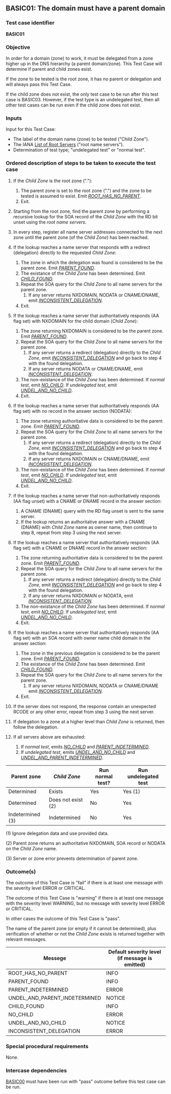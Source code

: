 ## BASIC01: The domain must have a parent domain

### Test case identifier
**BASIC01**

### Objective

In order for a domain (zone) to work, it must be delegated from a 
zone higher up in the DNS hierarchy (a parent domain/zone). 
This Test Case will determine if parent and child zones exist.

If the zone to be tested is the root zone, it has no parent or
delegation and will always pass this Test Case.

If the child zone does not exist, the only test case to be run
after this test case is BASIC03. However, if the test type is
an undelegated test, then all other test cases can be run even
if the child zone does not exist.

### Inputs

Input for this Test Case:
* The label of the domain name (zone) to be tested ("Child Zone").
* The IANA [List of Root Servers] ("root name servers").
* Determination of test type; "undelegated test" or "normal test".

### Ordered description of steps to be taken to execute the test case

1. If the *Child Zone* is the root zone ("."):
   1. The parent zone is set to the root zone (".") and the zone to be tested
      is assumed to exist. Emit *[ROOT_HAS_NO_PARENT]*.
   2. Exit.

2. Starting from the root zone, find the parent zone by performing a recursive 
   lookup for the SOA record of the *Child Zone* with the RD bit unset using the
   *root name servers*.

3. In every step, register all name server addresses connected to the next 
   zone until the parent zone (of the *Child Zone*) has been reached.

4. If the lookup reaches a name server that responds with a redirect (delegation)
   directly to the requested *Child Zone*:
   1. The zone in which the delegation was found is considered to be the parent 
      zone. Emit *[PARENT_FOUND]*.
   2. The existance of the *Child Zone* has been determined. Emit *[CHILD_FOUND]*.
   3. Repeat the SOA query for the *Child Zone* to all name servers for the
      parent zone.
      1. If any server returns NXDOMAIN, NODATA or CNAME/DNAME, 
      	 emit *[INCONSISTENT_DELEGATION]*. 
   4. Exit.

5. If the lookup reaches a name server that authoritatively responds
   (AA flag set) with NXDOMAIN for the child domain (*Child Zone*): 
   1. The zone returning NXDOMAIN is considered to be the parent zone. Emit
      *[PARENT_FOUND]*.
   2. Repeat the SOA query for the *Child Zone* to all name servers for the
      parent zone.
      1. If any server returns a redirect (delegation) directly to the *Child
      	 Zone*, emit *[INCONSISTENT_DELEGATION]* and go back to step 4 with 
      	 the found delegation.
      2. If any server returns NODATA or CNAME/DNAME, emit 
      	 *[INCONSISTENT_DELEGATION]*.
   3. The non-existance of the *Child Zone* has been determined. If 
      *normal test*, emit *[NO_CHILD]*. If *undelegated test*, emit 
      *[UNDEL_AND_NO_CHILD]*.
   4. Exit.

6. If the lookup reaches a name server that authoritatively responds
   (AA flag set) with no record in the answer section (NODATA):
   1. The zone returning authoritative data is considered to be the parent zone. 
      Emit *[PARENT_FOUND]*.
   2. Repeat the SOA query for the *Child Zone* to all name servers for the
      parent zone.
      1. If any server returns a redirect (delegation) directly to the *Child
      	 Zone*, emit *[INCONSISTENT_DELEGATION]* and go back to step 4 with 
      	 the found delegation.
      2. If any server returns NXDOMAIN or CNAME/DNAME, emit 
      	 *[INCONSISTENT_DELEGATION]*.
   3. The non-existance of the *Child Zone* has been determined. If 
      *normal test*, emit *[NO_CHILD]*. If *undelegated test*, emit 
      *[UNDEL_AND_NO_CHILD]*.
   4. Exit.

7. If the lookup reaches a name server that non-authoritatively responds
   (AA flag unset) with a CNAME or DNAME record in the answer section:
   1. A CNAME (DNAME) query with the RD flag unset is sent to the same server.
   2. If the lookup returns an authoritative answer with a CNAME (DNAME) with
      *Child Zone* name as owner name, then continue to step 8, repeat 
      from step 3 using the next server. 

8. If the lookup reaches a name server that authoritatively responds
   (AA flag set) with a CNAME or DNAME record in the answer section:
   1. The zone returning authoritative data is considered to be the parent zone. 
      Emit *[PARENT_FOUND]*.
   2. Repeat the SOA query for the *Child Zone* to all name servers for the
      parent zone.
      1. If any server returns a redirect (delegation) directly to the *Child
      	 Zone*, emit *[INCONSISTENT_DELEGATION]* and go back to step 4 with 
      	 the found delegation.
      2. If any server returns NXDOMAIN or NODATA, emit 
      	 *[INCONSISTENT_DELEGATION]*.
   3. The non-existance of the *Child Zone* has been determined. If 
      *normal test*, emit *[NO_CHILD]*. If *undelegated test*, emit 
      *[UNDEL_AND_NO_CHILD]*.
   7. Exit.

9. If the lookup reaches a name server that authoritatively responds
   (AA flag set) with an SOA record with owner name child domain in the 
   answer section:
   1. The zone in the previous delegation is considered to be the parent 
      zone. Emit *[PARENT_FOUND]*.
   2. The existance of the *Child Zone* has been determined. Emit
      *[CHILD_FOUND]*.
   3. Repeat the SOA query for the *Child Zone* to all name servers for the
      parent zone.
      1. If any server returns NXDOMAIN, NODATA or CNAME/DNAME emit 
      	 *[INCONSISTENT_DELEGATION]*.
   4. Exit.

10. If the server does not respond, the response contain an unexpected RCODE or
    any other error, repeat from step 3 using the next server. 

11. If delegation to a zone at a higher level than *Child Zone* is returned, 
    then follow the delegation.

12. If all servers above are exhausted: 
    1. If *normal test*, emits *[NO_CHILD]* and *[PARENT_INDETERMINED]*.
    2. If *undelegated test*, emits *[UNDEL_AND_NO_CHILD]* and 
       *[UNDEL_AND_PARENT_INDETERMINED]*.


Parent zone     |*Child Zone*        |Run normal test?|Run undelegated test
----------------|------------------|----------------|---------------------------------
Determined      |Exists            |Yes             |Yes (1)
Determined      |Does not exist (2)|No              |Yes
Indetermined (3)|Indetermined      |No              |Yes

  (1) Ignore delegation data and use provided data.

  (2) Parent zone returns an authoritative NXDOMAIN, SOA record or NODATA on the 
      *Child Zone* name.
  
  (3) Server or zone error prevents determination of parent zone.


### Outcome(s)

The outcome of this Test Case is "fail" if there is at least one message 
with the severity level ERROR or CRITICAL.

The outcome of this Test Case is "warning" if there is at least one 
message with the severity level WARNING, but no message with severity level 
ERROR or CRITICAL.

In other cases the outcome of this Test Case is "pass".

The name of the parent zone (or empty if it cannot be determined), plus
verification of whether or not the *Child Zone* exists is returned together 
with relevant messages.

Messege                        |Default severity level (if message is emitted)
-------------------------------|----------------------------------------------
ROOT_HAS_NO_PARENT             |INFO
PARENT_FOUND                   |INFO
PARENT_INDETERMINED            |ERROR
UNDEL_AND_PARENT_INDETERMINED  |NOTICE
CHILD_FOUND                    |INFO
NO_CHILD                       |ERROR
UNDEL_AND_NO_CHILD             |NOTICE
INCONSISTENT_DELEGATION        |ERROR

### Special procedural requirements

None.

### Intercase dependencies

[BASIC00] must have been run with "pass" outcome before this test case
can be run.



[List of Root Servers]: https://www.iana.org/domains/root/servers

[BASIC00]: basic00.md

[BASIC03]: basic03.md

[ROOT_HAS_NO_PARENT]: #outcomes

[PARENT_FOUND]: #outcomes

[PARENT_INDETERMINED]: #outcomes

[UNDEL_AND_PARENT_INDETERMINED]: #outcomes

[CHILD_FOUND]: #outcomes

[NO_CHILD]: #outcomes

[UNDEL_AND_NO_CHILD]: #outcomes

[INCONSISTENT_DELEGATION]: #outcomes

